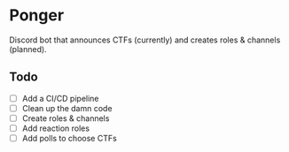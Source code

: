 # Ponger

Discord bot that announces CTFs (currently) and creates roles & channels (planned).

## Todo

- [ ] Add a CI/CD pipeline
- [ ] Clean up the damn code
- [ ] Create roles & channels
- [ ] Add reaction roles
- [ ] Add polls to choose CTFs
